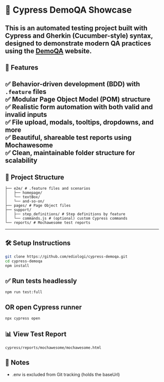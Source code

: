 # 🧪 Cypress DemoQA Showcase
This is an automated testing project built with **Cypress** and **Gherkin (Cucumber-style)** syntax, designed to demonstrate modern QA practices using the [DemoQA](https://demoqa.com/) website.
---

## 🚀 Features
✅ Behavior-driven development (BDD) with `.feature` files  
✅ Modular **Page Object Model (POM)** structure  
✅ Realistic form automation with both valid and invalid inputs  
✅ File upload, modals, tooltips, dropdowns, and more  
✅ Beautiful, shareable test reports using **Mochawesome**  
✅ Clean, maintainable folder structure for scalability  
---

## 📁 Project Structure
```cypress/
├── e2e/ # .feature files and scenarios
│   ├── homepage/
│   └── textBox/
│   └── and-so-on/
├── pages/ # Page Object files
├── support/
│   ├── step_definitions/ # Step definitions by feature
│   └── commands.js # (optional) custom Cypress commands
└── reports/ # Mochawesome test reports
```
---

## 🛠 Setup Instructions
```bash
git clone https://github.com/ediologi/cypress-demoqa.git
cd cypress-demoqa
npm install
```
## ✅ Run tests headlessly
```npm run test:full```
## OR open Cypress runner
```npx cypress open```

## 📊 View Test Report
```cypress/reports/mochawesome/mochawesome.html```

## 📌 Notes
- .env is excluded from Git tracking (holds the baseUrl)
